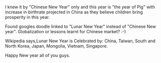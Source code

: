 <html><body><p>I knew it by "Chinese New Year" only and this year is "the year of Pig" with increase in birthrate projected in China as they believe children bring prosperity in this year.

Found googles doodle linked to "Lunar New Year" instead of "Chinese New year". Globalization or lessons learnt for Chinese market? :-)



Wikipedia says,Lunar New Year is Celebrated by: China, Taiwan, South and North Korea, Japan, Mongolia, Vietnam, Singapore.



Happy New year all of you guys.</p></body></html>